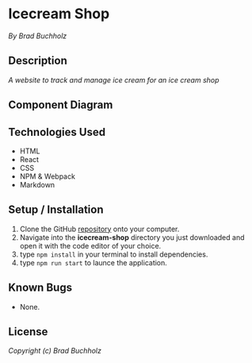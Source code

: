 # Icecream Shop
_By Brad Buchholz_
## Description

_A website to track and manage ice cream for an ice cream shop_

## Component Diagram

## Technologies Used 
* HTML
* React
* CSS
* NPM & Webpack
* Markdown   

## Setup / Installation 

1. Clone the GitHub [repository](https://github.com/Bradbuchholz/icecream-shop.git) onto your computer.
2. Navigate into the **icecream-shop** directory you just downloaded and open it with the code editor of your choice.
3. type ``npm install`` in your terminal to install dependencies.
4. type ``npm run start`` to launce the application. 
## Known Bugs 
* None. 
## License
_Copyright (c) Brad Buchholz_